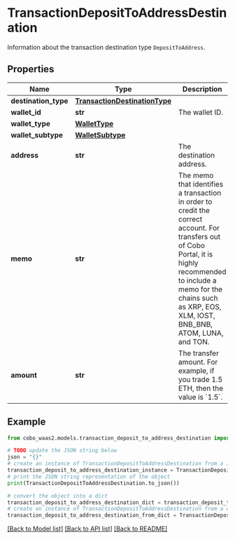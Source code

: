 # TransactionDepositToAddressDestination

Information about the transaction destination type `DepositToAddress`. 

## Properties

Name | Type | Description | Notes
------------ | ------------- | ------------- | -------------
**destination_type** | [**TransactionDestinationType**](TransactionDestinationType.md) |  | 
**wallet_id** | **str** | The wallet ID. | 
**wallet_type** | [**WalletType**](WalletType.md) |  | 
**wallet_subtype** | [**WalletSubtype**](WalletSubtype.md) |  | [optional] 
**address** | **str** | The destination address. | 
**memo** | **str** | The memo that identifies a transaction in order to credit the correct account. For transfers out of Cobo Portal, it is highly recommended to include a memo for the chains such as XRP, EOS, XLM, IOST, BNB_BNB, ATOM, LUNA, and TON. | [optional] 
**amount** | **str** | The transfer amount. For example, if you trade 1.5 ETH, then the value is &#x60;1.5&#x60;.  | 

## Example

```python
from cobo_waas2.models.transaction_deposit_to_address_destination import TransactionDepositToAddressDestination

# TODO update the JSON string below
json = "{}"
# create an instance of TransactionDepositToAddressDestination from a JSON string
transaction_deposit_to_address_destination_instance = TransactionDepositToAddressDestination.from_json(json)
# print the JSON string representation of the object
print(TransactionDepositToAddressDestination.to_json())

# convert the object into a dict
transaction_deposit_to_address_destination_dict = transaction_deposit_to_address_destination_instance.to_dict()
# create an instance of TransactionDepositToAddressDestination from a dict
transaction_deposit_to_address_destination_from_dict = TransactionDepositToAddressDestination.from_dict(transaction_deposit_to_address_destination_dict)
```
[[Back to Model list]](../README.md#documentation-for-models) [[Back to API list]](../README.md#documentation-for-api-endpoints) [[Back to README]](../README.md)


